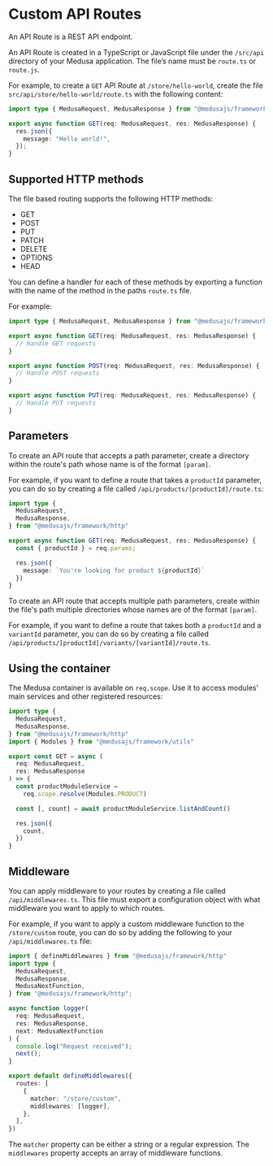 # Custom API Routes

An API Route is a REST API endpoint.

An API Route is created in a TypeScript or JavaScript file under the `/src/api` directory of your Medusa application. The file’s name must be `route.ts` or `route.js`.

For example, to create a `GET` API Route at `/store/hello-world`, create the file `src/api/store/hello-world/route.ts` with the following content:

```ts
import type { MedusaRequest, MedusaResponse } from "@medusajs/framework/http";

export async function GET(req: MedusaRequest, res: MedusaResponse) {
  res.json({
    message: "Hello world!",
  });
}
```

## Supported HTTP methods

The file based routing supports the following HTTP methods:

- GET
- POST
- PUT
- PATCH
- DELETE
- OPTIONS
- HEAD

You can define a handler for each of these methods by exporting a function with the name of the method in the paths `route.ts` file.

For example:

```ts
import type { MedusaRequest, MedusaResponse } from "@medusajs/framework/http";

export async function GET(req: MedusaRequest, res: MedusaResponse) {
  // Handle GET requests
}

export async function POST(req: MedusaRequest, res: MedusaResponse) {
  // Handle POST requests
}

export async function PUT(req: MedusaRequest, res: MedusaResponse) {
  // Handle PUT requests
}
```

## Parameters

To create an API route that accepts a path parameter, create a directory within the route's path whose name is of the format `[param]`.

For example, if you want to define a route that takes a `productId` parameter, you can do so by creating a file called `/api/products/[productId]/route.ts`:

```ts
import type {
  MedusaRequest,
  MedusaResponse,
} from "@medusajs/framework/http"

export async function GET(req: MedusaRequest, res: MedusaResponse) {
  const { productId } = req.params;

  res.json({
    message: `You're looking for product ${productId}`
  })
}
```

To create an API route that accepts multiple path parameters, create within the file's path multiple directories whose names are of the format `[param]`.

For example, if you want to define a route that takes both a `productId` and a `variantId` parameter, you can do so by creating a file called `/api/products/[productId]/variants/[variantId]/route.ts`.

## Using the container

The Medusa container is available on `req.scope`. Use it to access modules' main services and other registered resources:

```ts
import type {
  MedusaRequest,
  MedusaResponse,
} from "@medusajs/framework/http"
import { Modules } from "@medusajs/framework/utils"

export const GET = async (
  req: MedusaRequest,
  res: MedusaResponse
) => {
  const productModuleService =
    req.scope.resolve(Modules.PRODUCT)

  const [, count] = await productModuleService.listAndCount()

  res.json({
    count,
  })
}
```

## Middleware

You can apply middleware to your routes by creating a file called `/api/middlewares.ts`. This file must export a configuration object with what middleware you want to apply to which routes.

For example, if you want to apply a custom middleware function to the `/store/custom` route, you can do so by adding the following to your `/api/middlewares.ts` file:

```ts
import { defineMiddlewares } from "@medusajs/framework/http"
import type {
  MedusaRequest,
  MedusaResponse,
  MedusaNextFunction,
} from "@medusajs/framework/http";

async function logger(
  req: MedusaRequest,
  res: MedusaResponse,
  next: MedusaNextFunction
) {
  console.log("Request received");
  next();
}

export default defineMiddlewares({
  routes: [
    {
      matcher: "/store/custom",
      middlewares: [logger],
    },
  ],
})
```

The `matcher` property can be either a string or a regular expression. The `middlewares` property accepts an array of middleware functions.
